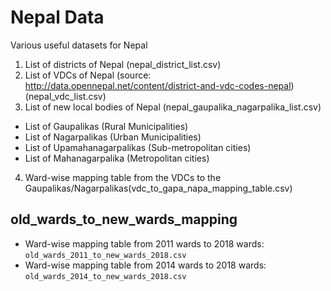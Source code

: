 # Nepal Data
Various useful datasets for Nepal

1. List of districts of Nepal (nepal_district_list.csv)
2. List of VDCs of Nepal (source: http://data.opennepal.net/content/district-and-vdc-codes-nepal) (nepal_vdc_list.csv)
3. List of new local bodies of Nepal (nepal_gaupalika_nagarpalika_list.csv)
  - List of Gaupalikas (Rural Municipalities)
  - List of Nagarpalikas (Urban Municipalities)
  - List of Upamahanagarpalikas (Sub-metropolitan cities)
  - List of Mahanagarpalika (Metropolitan cities)
4. Ward-wise mapping table from the VDCs to the Gaupalikas/Nagarpalikas(vdc_to_gapa_napa_mapping_table.csv)

## old_wards_to_new_wards_mapping
- Ward-wise mapping table from 2011 wards to 2018 wards: `old_wards_2011_to_new_wards_2018.csv`
- Ward-wise mapping table from 2014 wards to 2018 wards: `old_wards_2014_to_new_wards_2018.csv`

